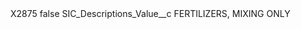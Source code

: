 <?xml version="1.0" encoding="UTF-8"?>
<CustomMetadata xmlns="http://soap.sforce.com/2006/04/metadata" xmlns:xsi="http://www.w3.org/2001/XMLSchema-instance" xmlns:xsd="http://www.w3.org/2001/XMLSchema">
    <label>X2875</label>
    <protected>false</protected>
    <values>
        <field>SIC_Descriptions_Value__c</field>
        <value xsi:type="xsd:string">FERTILIZERS, MIXING ONLY</value>
    </values>
</CustomMetadata>
